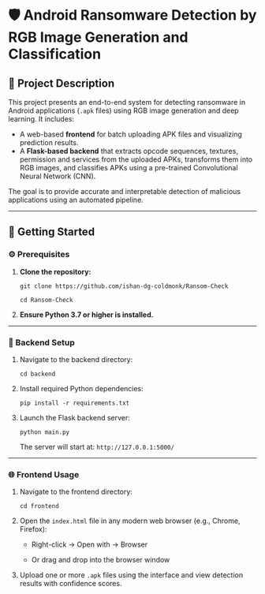 # 🛡️ Android Ransomware Detection by RGB Image Generation and Classification



## 📘 Project Description

This project presents an end-to-end system for detecting ransomware in Android applications (`.apk` files) using RGB image generation and deep learning. It includes:

- A web-based **frontend** for batch uploading APK files and visualizing prediction results.
- A **Flask-based backend** that extracts opcode sequences, textures, permission and services from the uploaded APKs, transforms them into RGB images, and classifies APKs using a pre-trained Convolutional Neural Network (CNN).

The goal is to provide accurate and interpretable detection of malicious applications using an automated pipeline.

---

🚀 Getting Started
------------------

### ⚙️ Prerequisites

1.  **Clone the repository:**
    
    `git clone https://github.com/ishan-dg-coldmonk/Ransom-Check`

    `cd Ransom-Check` 
    
3.  **Ensure Python 3.7 or higher is installed.**
    

* * *

### 🔧 Backend Setup

1.  Navigate to the backend directory:
    
    `cd backend` 
    
2.  Install required Python dependencies:
    
    `pip install -r requirements.txt` 
    
3.  Launch the Flask backend server:
    
    `python main.py` 
    
    The server will start at: `http://127.0.0.1:5000/`
    

* * *

### 🌐 Frontend Usage

1.  Navigate to the frontend directory:
    
    `cd frontend` 
    
2.  Open the `index.html` file in any modern web browser (e.g., Chrome, Firefox):
    
    *   Right-click → Open with → Browser
        
    *   Or drag and drop into the browser window
        
3.  Upload one or more `.apk` files using the interface and view detection results with confidence scores.
    

